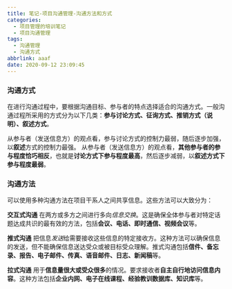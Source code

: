 ```yaml
---
title: 笔记-项目沟通管理-沟通方法和方式
categories:
  - 项目管理的培训笔记
  - 项目沟通管理
tags:
  - 沟通管理
  - 沟通方式
abbrlink: aaaf
date: 2020-09-12 23:09:45
---
```


### 沟通方式

在进行沟通过程中，要根据沟通目标、参与者的特点选择适合的沟通方式。一般沟通过程所采用的方式分为以下几类：**参与讨论方式、征询方式、推销方式（说明）、叙述方式**。

从参与者（发送信息方）的观点看，参与讨论方式的控制力最弱，随后逐步加强，以**叙述**方式的控制力最强。
从参与者（发送信息方）的观点看，**其他参与者的参与程度恰巧相反**，也就是**讨论方式下参与程度最高**，然后逐步减弱，以**叙述方式下参与程度最弱**。

### 沟通方法

可以使用多种沟通方法在项目干系人之间共享信息。这些方法可以大致分为：

**交互式沟通**
在两方或多方之间进行多向*信息交换*。这是确保全体参与者对特定话题达成共识的最有效的方法，包括**会议、电话、即时通信、视频会议**等。

**推式沟通**
把信息*发送*给需要接收这些信息的特定接收方。这种方法可以确保信息的发送，但不能确保信息送达受众或被目标受众理解。推式沟通包括**信件、备忘录、报告、电子邮件、传真、语音邮件、日志、新闻稿**等。

**拉式沟通**
用于**信息量很大或受众很多**的情况。要求接收者**自主自行地访问信息内容**。这种方法包括**企业内网、电子在线课程、经验教训数据库、知识库**等。
